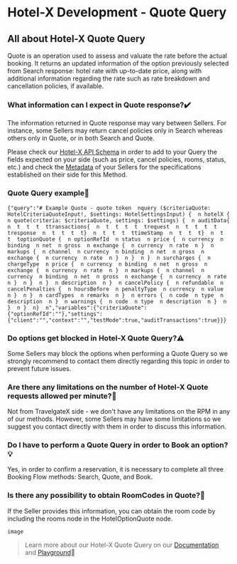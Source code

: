 ﻿---
sidebar_position: 1
---

# Hotel-X Development - Quote Query

## All about Hotel-X Quote Query
Quote is an operation used to assess and valuate the rate before the actual booking. It returns an updated information of the option previously selected from Search response: hotel rate with up-to-date price, along with additional information regarding the rate such as rate breakdown and cancellation policies, if available.

### What information can I expect in Quote response?✔️
The information returned in Quote response may vary between Sellers. For instance, some Sellers may return cancel policies only in Search whereas others only in Quote, or in both Search and Quote.

Please check our [Hotel-X API Schema](https://api.travelgatex.com/playground) in order to add to your Query the fields expected on your side (such as price, cancel policies, rooms, status, etc.) and check the [Metadata](https://knowledge.travelgate.com/hotel-x-development-metadata) of your Sellers for the specifications established on their side for this Method.



### Quote Query example📑
```
{"query":"# Example Quote - quote token  nquery ($criteriaQuote: HotelCriteriaQuoteInput!, $settings: HotelSettingsInput) {  n hotelX {  n quote(criteria: $criteriaQuote, settings: $settings) {  n auditData{  n  t  t  t  ttransactions{  n  t  t  t  t  trequest  n  t  t  t  t  tresponse  n  t  t  t  t}  n  t  t  t  ttimeStamp  n  t  t  t}  n  t  t  toptionQuote {  n optionRefId  n status  n price {  n currency  n binding  n net  n gross  n exchange {  n currency  n rate  n }  n markups {  n channel  n currency  n binding  n net  n gross  n exchange {  n currency  n rate  n }  n }  n }  n surcharges {  n chargeType  n price {  n currency  n binding  n net  n gross  n exchange {  n currency  n rate  n }  n markups {  n channel  n currency  n binding  n net  n gross  n exchange {  n currency  n rate  n }  n }  n }  n description  n }  n cancelPolicy {  n refundable  n cancelPenalties {  n hoursBefore  n penaltyType  n currency  n value  n }  n }  n cardTypes  n remarks  n }  n errors {  n code  n type  n description  n }  n warnings {  n code  n type  n description  n }  n }  n }  n}  n","variables":{"criteriaQuote":{"optionRefId":""},"settings":{"client":"","context":"","testMode":true,"auditTransactions":true}}}
```
### Do options get blocked in Hotel-X Quote Query?⚠️
Some Sellers may block the options when performing a Quote Query so we strongly recommend to contact them directly regarding this topic in order to prevent future issues.

### Are there any limitations on the number of Hotel-X Quote requests allowed per minute?🔢
Not from TravelgateX side - we don't have any limitations on the RPM in any of our methods. However, some Sellers may have some limitations so we suggest you contact directly with them in order to discuss this information.
### Do I have to perform a Quote Query in order to Book an option?💡
Yes, in order to confirm a reservation, it is necessary to complete all three Booking Flow methods: Search, Quote, and Book.

### Is there any possibility to obtain RoomCodes in Quote?🏨
If the Seller provides this information, you can obtain the room code by including the rooms node in the HotelOptionQuote node.

```
image
```


>Learn more about our Hotel-X Quote Query on our [Documentation](https://docs.travelgatex.com/connectiontypesbuyers/hotel-x/methods/bookingflow/quote/) and [Playground](https://api.travelgatex.com/playground)🚀


 